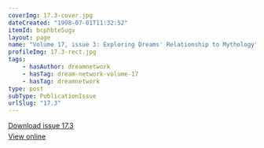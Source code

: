 ```yaml
---
coverImg: 17.3-cover.jpg
dateCreated: "1998-07-01T11:32:52"
itemId: bcphbte5ugv
layout: page
name: "Volume 17, issue 3: Exploring Dreams' Relationship to Mythology"
profileImg: 17.3-rect.jpg
tags:
    - hasAuthor: dreamnetwork
    - hasTag: dream-network-volume-17
    - hasTag: dreamnetwork
type: post
subType: PublicationIssue
urlSlug: "17.3"
---
```


<p style="margin-block-end: 5px; margin-block-start: 5px;"><a href="../files/pdfs/Volume_17/17.3-Dream-Network-Vol-17-No-3.pdf" download="">Download issue 17.3</a></p><p style="margin-block-end: 5px; margin-block-start: 5px;"><a href="../files/pdfs/Volume_17/17.3-Dream-Network-Vol-17-No-3.pdf">View online</a></p>
